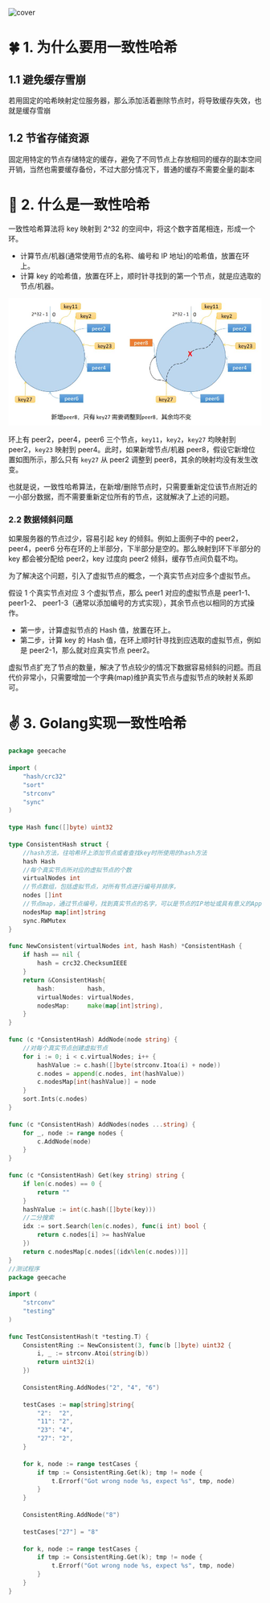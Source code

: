 ![cover](https://images.unsplash.com/photo-1634573826817-27d9e8da08df?ixlib=rb-1.2.1&ixid=MnwxMjA3fDB8MHxwaG90by1wYWdlfHx8fGVufDB8fHx8&auto=format&fit=crop&w=1740&q=80)



# :four_leaf_clover: 1. 为什么要用一致性哈希

## 1.1 避免缓存雪崩

若用固定的哈希映射定位服务器，那么添加活着删除节点时，将导致缓存失效，也就是缓存雪崩



## 1.2 节省存储资源

固定用特定的节点存储特定的缓存，避免了不同节点上存放相同的缓存的副本空间开销，当然也需要缓存备份，不过大部分情况下，普通的缓存不需要全量的副本

# :vertical_traffic_light: 2. 什么是一致性哈希

一致性哈希算法将 key 映射到 2^32 的空间中，将这个数字首尾相连，形成一个环。

- 计算节点/机器(通常使用节点的名称、编号和 IP 地址)的哈希值，放置在环上。
- 计算 key 的哈希值，放置在环上，顺时针寻找到的第一个节点，就是应选取的节点/机器。

![consitentHash](asserts/add_peer.jpg)

环上有 peer2，peer4，peer6 三个节点，`key11`，`key2`，`key27` 均映射到 peer2，`key23` 映射到 peer4。此时，如果新增节点/机器 peer8，假设它新增位置如图所示，那么只有 `key27` 从 peer2 调整到 peer8，其余的映射均没有发生改变。

也就是说，一致性哈希算法，在新增/删除节点时，只需要重新定位该节点附近的一小部分数据，而不需要重新定位所有的节点，这就解决了上述的问题。

### **2.2 数据倾斜问题**

如果服务器的节点过少，容易引起 key 的倾斜。例如上面例子中的 peer2，peer4，peer6 分布在环的上半部分，下半部分是空的。那么映射到环下半部分的 key 都会被分配给 peer2，key 过度向 peer2 倾斜，缓存节点间负载不均。

为了解决这个问题，引入了虚拟节点的概念，一个真实节点对应多个虚拟节点。

假设 1 个真实节点对应 3 个虚拟节点，那么 peer1 对应的虚拟节点是 peer1-1、 peer1-2、 peer1-3（通常以添加编号的方式实现），其余节点也以相同的方式操作。

- 第一步，计算虚拟节点的 Hash 值，放置在环上。
- 第二步，计算 key 的 Hash 值，在环上顺时针寻找到应选取的虚拟节点，例如是 peer2-1，那么就对应真实节点 peer2。

虚拟节点扩充了节点的数量，解决了节点较少的情况下数据容易倾斜的问题。而且代价非常小，只需要增加一个字典(map)维护真实节点与虚拟节点的映射关系即可。

# :v: 3. Golang实现一致性哈希

```go
package geecache

import (
	"hash/crc32"
	"sort"
	"strconv"
	"sync"
)

type Hash func([]byte) uint32

type ConsistentHash struct {
	//hash方法，往哈希环上添加节点或者查找key时所使用的hash方法
	hash Hash
	//每个真实节点所对应的虚拟节点的个数
	virtualNodes int
	//节点数组，包括虚拟节点，对所有节点进行编号并排序，
	nodes []int
	//节点map，通过节点编号，找到真实节点的名字，可以是节点的IP地址或具有意义的App名
	nodesMap map[int]string
	sync.RWMutex
}

func NewConsistent(virtualNodes int, hash Hash) *ConsistentHash {
	if hash == nil {
		hash = crc32.ChecksumIEEE
	}
	return &ConsistentHash{
		hash:         hash,
		virtualNodes: virtualNodes,
		nodesMap:     make(map[int]string),
	}
}

func (c *ConsistentHash) AddNode(node string) {
	//对每个真实节点创建虚拟节点
	for i := 0; i < c.virtualNodes; i++ {
		hashValue := c.hash([]byte(strconv.Itoa(i) + node))
		c.nodes = append(c.nodes, int(hashValue))
		c.nodesMap[int(hashValue)] = node
	}
	sort.Ints(c.nodes)
}

func (c *ConsistentHash) AddNodes(nodes ...string) {
	for _, node := range nodes {
		c.AddNode(node)
	}
}

func (c *ConsistentHash) Get(key string) string {
	if len(c.nodes) == 0 {
		return ""
	}
	hashValue := int(c.hash([]byte(key)))
	//二分搜索
	idx := sort.Search(len(c.nodes), func(i int) bool {
		return c.nodes[i] >= hashValue
	})
	return c.nodesMap[c.nodes[(idx%len(c.nodes))]]
}
//测试程序
package geecache

import (
	"strconv"
	"testing"
)

func TestConsistentHash(t *testing.T) {
	ConsistentRing := NewConsistent(3, func(b []byte) uint32 {
		i, _ := strconv.Atoi(string(b))
		return uint32(i)
	})

	ConsistentRing.AddNodes("2", "4", "6")

	testCases := map[string]string{
		"2":  "2",
		"11": "2",
		"23": "4",
		"27": "2",
	}

	for k, node := range testCases {
		if tmp := ConsistentRing.Get(k); tmp != node {
			t.Errorf("Got wrong node %s, expect %s", tmp, node)
		}
	}

	ConsistentRing.AddNode("8")

	testCases["27"] = "8"

	for k, node := range testCases {
		if tmp := ConsistentRing.Get(k); tmp != node {
			t.Errorf("Got wrong node %s, expect %s", tmp, node)
		}
	}
}
```